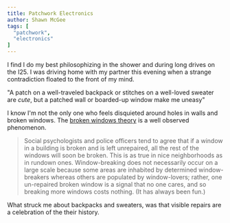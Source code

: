 ```yaml
---
title: Patchwork Electronics
author: Shawn McGee
tags: [
  "patchwork",
  "electronics"
]
---
```


I find I do my best philosophizing in the shower and during long drives on the I25. I was driving home with my partner this evening when a strange contradiction floated to the front of my mind. 

"A patch on a well-traveled backpack or stitches on a well-loved sweater are *cute*, but a patched wall or boarded-up window make me uneasy"

I know I'm not the only one who feels disquieted around holes in walls and broken windows. The [broken windows theory](https://en.wikipedia.org/wiki/Broken_windows_theory) is a well observed phenomenon.

> Social psychologists and police officers tend to agree that if a window in a building is broken and is left unrepaired, all the rest of the windows will soon be broken. This is as true in nice neighborhoods as in rundown ones. Window-breaking does not necessarily occur on a large scale because some areas are inhabited by determined window-breakers whereas others are populated by window-lovers; rather, one un-repaired broken window is a signal that no one cares, and so breaking more windows costs nothing. (It has always been fun.)

What struck me about backpacks and sweaters, was that visible repairs are a celebration of the their history.

